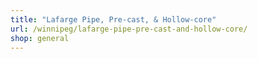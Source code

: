 ```yaml
---
title: "Lafarge Pipe, Pre-cast, & Hollow-core"
url: /winnipeg/lafarge-pipe-pre-cast-and-hollow-core/
shop: general
---
```

